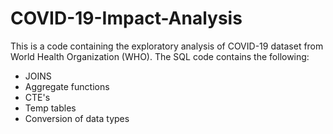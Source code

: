 # COVID-19-Impact-Analysis

This is a code containing the exploratory analysis of COVID-19 dataset from World Health Organization (WHO). The SQL code contains the following: 

- JOINS
- Aggregate functions
- CTE's
- Temp tables
- Conversion of data types
